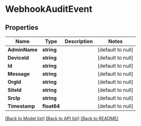 # WebhookAuditEvent

## Properties
Name | Type | Description | Notes
------------ | ------------- | ------------- | -------------
**AdminName** | **string** |  | [default to null]
**DeviceId** | **string** |  | [default to null]
**Id** | **string** |  | [default to null]
**Message** | **string** |  | [default to null]
**OrgId** | **string** |  | [default to null]
**SiteId** | **string** |  | [default to null]
**SrcIp** | **string** |  | [default to null]
**Timestamp** | **float64** |  | [default to null]

[[Back to Model list]](../README.md#documentation-for-models) [[Back to API list]](../README.md#documentation-for-api-endpoints) [[Back to README]](../README.md)

